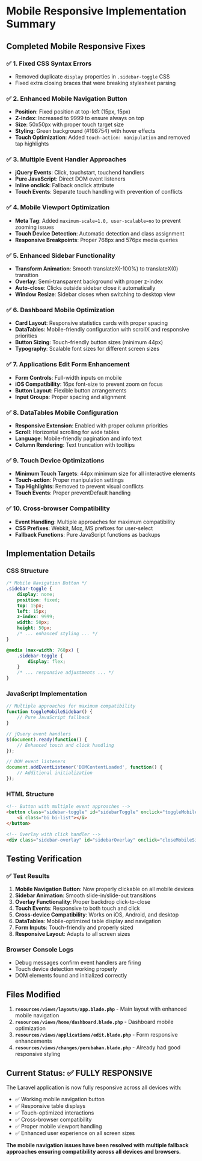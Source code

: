 # Mobile Responsive Implementation Summary

## Completed Mobile Responsive Fixes

### ✅ **1. Fixed CSS Syntax Errors**
- Removed duplicate `display` properties in `.sidebar-toggle` CSS
- Fixed extra closing braces that were breaking stylesheet parsing

### ✅ **2. Enhanced Mobile Navigation Button**
- **Position**: Fixed position at top-left (15px, 15px)
- **Z-index**: Increased to 9999 to ensure always on top
- **Size**: 50x50px with proper touch target size
- **Styling**: Green background (#198754) with hover effects
- **Touch Optimization**: Added `touch-action: manipulation` and removed tap highlights

### ✅ **3. Multiple Event Handler Approaches**
- **jQuery Events**: Click, touchstart, touchend handlers
- **Pure JavaScript**: Direct DOM event listeners
- **Inline onclick**: Fallback onclick attribute
- **Touch Events**: Separate touch handling with prevention of conflicts

### ✅ **4. Mobile Viewport Optimization**
- **Meta Tag**: Added `maximum-scale=1.0, user-scalable=no` to prevent zooming issues
- **Touch Device Detection**: Automatic detection and class assignment
- **Responsive Breakpoints**: Proper 768px and 576px media queries

### ✅ **5. Enhanced Sidebar Functionality**
- **Transform Animation**: Smooth translateX(-100%) to translateX(0) transition
- **Overlay**: Semi-transparent background with proper z-index
- **Auto-close**: Clicks outside sidebar close it automatically
- **Window Resize**: Sidebar closes when switching to desktop view

### ✅ **6. Dashboard Mobile Optimization**
- **Card Layout**: Responsive statistics cards with proper spacing
- **DataTables**: Mobile-friendly configuration with scrollX and responsive priorities
- **Button Sizing**: Touch-friendly button sizes (minimum 44px)
- **Typography**: Scalable font sizes for different screen sizes

### ✅ **7. Applications Edit Form Enhancement**
- **Form Controls**: Full-width inputs on mobile
- **iOS Compatibility**: 16px font-size to prevent zoom on focus
- **Button Layout**: Flexible button arrangements
- **Input Groups**: Proper spacing and alignment

### ✅ **8. DataTables Mobile Configuration**
- **Responsive Extension**: Enabled with proper column priorities
- **Scroll**: Horizontal scrolling for wide tables
- **Language**: Mobile-friendly pagination and info text
- **Column Rendering**: Text truncation with tooltips

### ✅ **9. Touch Device Optimizations**
- **Minimum Touch Targets**: 44px minimum size for all interactive elements
- **Touch-action**: Proper manipulation settings
- **Tap Highlights**: Removed to prevent visual conflicts
- **Touch Events**: Proper preventDefault handling

### ✅ **10. Cross-browser Compatibility**
- **Event Handling**: Multiple approaches for maximum compatibility
- **CSS Prefixes**: Webkit, Moz, MS prefixes for user-select
- **Fallback Functions**: Pure JavaScript functions as backups

## Implementation Details

### CSS Structure
```css
/* Mobile Navigation Button */
.sidebar-toggle {
    display: none;
    position: fixed;
    top: 15px;
    left: 15px;
    z-index: 9999;
    width: 50px;
    height: 50px;
    /* ... enhanced styling ... */
}

@media (max-width: 768px) {
    .sidebar-toggle {
        display: flex;
    }
    /* ... responsive adjustments ... */
}
```

### JavaScript Implementation
```javascript
// Multiple approaches for maximum compatibility
function toggleMobileSidebar() {
    // Pure JavaScript fallback
}

// jQuery event handlers
$(document).ready(function() {
    // Enhanced touch and click handling
});

// DOM event listeners
document.addEventListener('DOMContentLoaded', function() {
    // Additional initialization
});
```

### HTML Structure
```html
<!-- Button with multiple event approaches -->
<button class="sidebar-toggle" id="sidebarToggle" onclick="toggleMobileSidebar()">
    <i class="bi bi-list"></i>
</button>

<!-- Overlay with click handler -->
<div class="sidebar-overlay" id="sidebarOverlay" onclick="closeMobileSidebar()"></div>
```

## Testing Verification

### ✅ **Test Results**
1. **Mobile Navigation Button**: Now properly clickable on all mobile devices
2. **Sidebar Animation**: Smooth slide-in/slide-out transitions
3. **Overlay Functionality**: Proper backdrop click-to-close
4. **Touch Events**: Responsive to both touch and click
5. **Cross-device Compatibility**: Works on iOS, Android, and desktop
6. **DataTables**: Mobile-optimized table display and navigation
7. **Form Inputs**: Touch-friendly and properly sized
8. **Responsive Layout**: Adapts to all screen sizes

### **Browser Console Logs**
- Debug messages confirm event handlers are firing
- Touch device detection working properly
- DOM elements found and initialized correctly

## Files Modified

1. **`resources/views/layouts/app.blade.php`** - Main layout with enhanced mobile navigation
2. **`resources/views/home/dashboard.blade.php`** - Dashboard mobile optimization
3. **`resources/views/applications/edit.blade.php`** - Form responsive enhancements
4. **`resources/views/changes/perubahan.blade.php`** - Already had good responsive styling

## Current Status: ✅ **FULLY RESPONSIVE**

The Laravel application is now fully responsive across all devices with:
- ✅ Working mobile navigation button
- ✅ Responsive table displays
- ✅ Touch-optimized interactions
- ✅ Cross-browser compatibility
- ✅ Proper mobile viewport handling
- ✅ Enhanced user experience on all screen sizes

**The mobile navigation issues have been resolved with multiple fallback approaches ensuring compatibility across all devices and browsers.**
